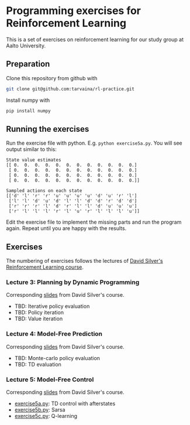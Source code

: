 # Programming exercises for Reinforcement Learning

This is a set of exercises on reinforcement learning for our study group at Aalto University.

## Preparation

Clone this repository from github with

```bash
git clone git@github.com:tarvaina/rl-practice.git
```

Install numpy with

```bash
pip install numpy
```

## Running the exercises

Run the exercise file with python. E.g. `python exercise5a.py`. You will see output similar to this:

```
State value estimates
[[ 0.  0.  0.  0.  0.  0.  0.  0.  0.  0.  0.  0.]
 [ 0.  0.  0.  0.  0.  0.  0.  0.  0.  0.  0.  0.]
 [ 0.  0.  0.  0.  0.  0.  0.  0.  0.  0.  0.  0.]
 [ 0.  0.  0.  0.  0.  0.  0.  0.  0.  0.  0.  0.]]

Sampled actions on each state
[['d' 'l' 'r' 'r' 'u' 'u' 'u' 'u' 'd' 'u' 'r' 'l']
 ['l' 'l' 'd' 'u' 'd' 'l' 'l' 'd' 'd' 'r' 'd' 'd']
 ['r' 'r' 'r' 'l' 'd' 'r' 'l' 'l' 'd' 'u' 'u' 'u']
 ['r' 'l' 'l' 'l' 'r' 'l' 'u' 'r' 'l' 'l' 'l' 'u']]
```

Edit the exercise file to implement the missing parts and run the program
again. Repeat until you are happy with the results.

## Exercises

The numbering of exercises follows the lectures of [David Silver's Reinforcement Learning course](http://www0.cs.ucl.ac.uk/staff/d.silver/web/Teaching.html).

### Lecture 3: Planning by Dynamic Programming

Corresponding [slides](http://www0.cs.ucl.ac.uk/staff/d.silver/web/Teaching_files/DP.pdf) from David Silver's course.

- TBD: Iterative policy evaluation
- TBD: Policy iteration
- TBD: Value iteration

### Lecture 4: Model-Free Prediction

Corresponding [slides](http://www0.cs.ucl.ac.uk/staff/d.silver/web/Teaching_files/MC-TD.pdf) from David Silver's course.

- TBD: Monte-carlo policy evaluation
- TBD: TD evaluation

### Lecture 5: Model-Free Control

Corresponding [slides](http://www0.cs.ucl.ac.uk/staff/d.silver/web/Teaching_files/control.pdf) from David Silver's course.

- [exercise5a.py](exercise5a.py): TD control with afterstates
- [exercise5b.py](exercise5b.py): Sarsa
- [exercise5c.py](exercise5c.py): Q-learning
